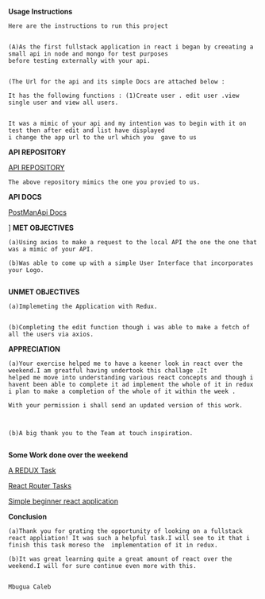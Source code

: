 **Usage Instructions**

```
Here are the instructions to run this project


(A)As the first fullstack application in react i began by creeating a small api in node and mongo for test purposes
before testing externally with your api.


(The Url for the api and its simple Docs are attached below :

It has the following functions : (1)Create user . edit user .view single user and view all users.


It was a mimic of your api and my intention was to begin with it on test then after edit and list have displayed 
i change the app url to the url which you  gave to us

```

**API REPOSITORY**

[API REPOSITORY](https://github.com/MbuguaCaleb/touch_inspiration_node_js_api
)

```
The above repository mimics the one you provied to us.

```

**API DOCS**

[PostManApi Docs](https://documenter.getpostman.com/view/6491695/SWT5jgDm?version=latest)


]
**MET OBJECTIVES**

```
(a)Using axios to make a request to the local API the one the one that was a mimic of your API.

(b)Was able to come up with a simple User Interface that incorporates your Logo.


```


**UNMET OBJECTIVES**
```
(a)Implemeting the Application with Redux.


(b)Completing the edit function though i was able to make a fetch of all the users via axios.

```


**APPRECIATION**
```
(a)Your exercise helped me to have a keener look in react over the weekend.I am greatful having undertook this challage .It
helped me move into understanding various react concepts and though i havent been able to complete it ad implement the whole of it in redux  i plan to make a completion of the whole of it within the week .

With your permission i shall send an updated version of this work.



(b)A big thank you to the Team at touch inspiration.


```

**Some Work done over the weekend**

[A REDUX Task](https://github.com/MbuguaCaleb/fundamentals_of_redux_v2)

[React Router Tasks](https://github.com/MbuguaCaleb/beginning_with_react_router)


[Simple beginner react application](https://github.com/MbuguaCaleb/projectreact)


**Conclusion**

```
(a)Thank you for grating the opportunity of looking on a fullstack react appliation! It was such a helpful task.I will see to it that i finish this task moreso the  implementation of it in redux.

(b)It was great learning quite a great amount of react over the weekend.I will for sure continue even more with this. 


```

```
Mbugua Caleb

```